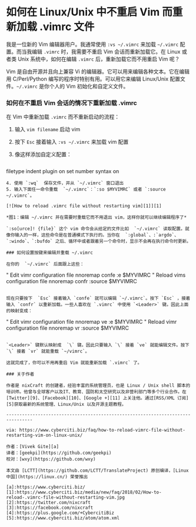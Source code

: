 如何在  Linux/Unix 中不重启 Vim 而重新加载 .vimrc 文件
======

我是一位新的 Vim 编辑器用户。我通常使用 `:vs ~/.vimrc` 来加载 `~/.vimrc` 配置。而当我编辑 `.vimrc` 时，我需要不重启 Vim 会话而重新加载它。在 Linux 或者类 Unix 系统中，如何在编辑 `.vimrc` 后，重新加载它而不用重启 Vim 呢？

Vim 是自由开源并且向上兼容 Vi 的编辑器。它可以用来编辑各种文本。它在编辑用 C/Perl/Python 编写的程序时特别有用。可以用它来编辑 Linux/Unix 配置文件。`~/.vimrc` 是你个人的 Vim 初始化和自定义文件。

### 如何在不重启 Vim 会话的情况下重新加载 .vimrc

在 Vim 中重新加载 `.vimrc` 而不重新启动的流程：

1. 输入 `vim filename` 启动 vim
2. 按下 `Esc` 接着输入 `:vs ~/.vimrc` 来加载 vim 配置
3. 像这样添加自定义配置：

	```
filetype indent plugin on
set number
syntax on
```
4. 使用 `:wq`  保存文件，并从 `~/.vimrc` 窗口退出
5. 输入下面任一命令重载  `~/.vimrc`：`:so $MYVIMRC` 或者 `:source ~/.vimrc`。

[![How to reload .vimrc file without restarting vim][1]][1]

*图1：编辑 ~/.vimrc 并在需要时重载它而不用退出 vim，这样你就可以继续编辑程序了*

`:so[urce]! {file}` 这个 vim 命令会从给定的文件比如  `~/.vimrc` 读取配置。就像你输入的一样，这些命令是在普通模式下执行的。当你在  `:global`、:`argdo`、 `:windo`、`:bufdo` 之后、循环中或者跟着另一个命令时，显示不会再在执行命令时更新。

### 如何设置按键来编辑并重载 ~/.vimrc

在你的  `~/.vimrc` 后面跟上这些：

```
" Edit vimr configuration file
nnoremap confe :e $MYVIMRC<CR>
" Reload vims configuration file
nnoremap confr :source $MYVIMRC<CR>
```

现在只要按下  `Esc` 接着输入 `confe` 就可以编辑 `~/.vimrc`。按下 `Esc` ，接着输入 `confr` 以重新加载。一些人喜欢在 `.vimrc` 中使用 `<Leader>` 键。因此上面的映射变成：

```
" Edit vimr configuration file
nnoremap <Leader>ve :e $MYVIMRC<CR>
" Reload vimr configuration file
nnoremap <Leader>vr :source $MYVIMRC<CR>
```

`<Leader>` 键默认映射成  `\` 键。因此只要输入 `\` 接着 `ve` 就能编辑文件。按下 `\` 接着 `vr` 就能重载 `~/vimrc`。

这就完成了，你可以不用再重启 Vim 就能重新加载 `.vimrc` 了。 

### 关于作者

作者是 nixCraft 的创建者，经验丰富的系统管理员，也是 Linux / Unix shell 脚本的培训师。他曾与全球客户以及IT、教育、国防和太空研究以及非营利部门等多个行业合作。在 [Twitter][9]、[Facebook][10]、[Google +][11] 上关注他。通过[RSS/XML 订阅][5]获取最新的系统管理、Linux/Unix 以及开源主题教程。

--------------------------------------------------------------------------------

via: https://www.cyberciti.biz/faq/how-to-reload-vimrc-file-without-restarting-vim-on-linux-unix/

作者：[Vivek Gite][a]
译者：[geekpi](https://github.com/geekpi)
校对：[wxy](https://github.com/wxy)

本文由 [LCTT](https://github.com/LCTT/TranslateProject) 原创编译，[Linux中国](https://linux.cn/) 荣誉推出

[a]:https://www.cyberciti.biz/
[1]:https://www.cyberciti.biz/media/new/faq/2018/02/How-to-reload-.vimrc-file-without-restarting-vim.jpg
[2]:https://twitter.com/nixcraft
[3]:https://facebook.com/nixcraft
[4]:https://plus.google.com/+CybercitiBiz
[5]:https://www.cyberciti.biz/atom/atom.xml
